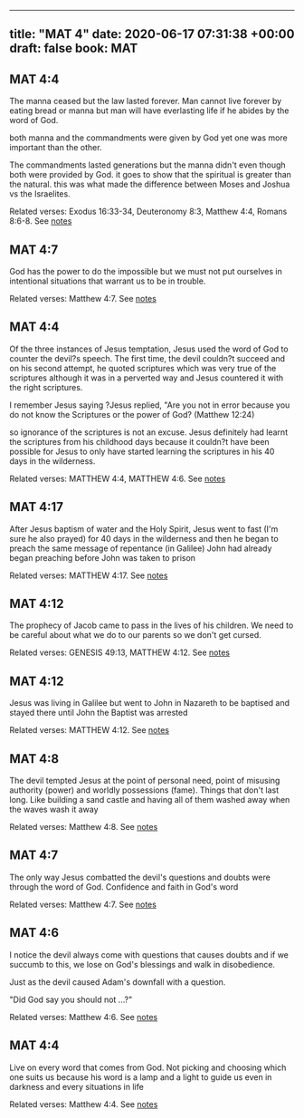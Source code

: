 
---
title: "MAT 4"
date: 2020-06-17 07:31:38 +00:00
draft: false
book: MAT
---

## MAT 4:4

The manna ceased but the law lasted forever. Man cannot live forever by eating bread or manna but man will have everlasting life if he abides by the word of God.

both manna and the commandments were given by God yet one was more important than the other.

The commandments lasted generations but the manna didn't even though both were provided by God. it goes to show that the spiritual is greater than the natural. this was what made the difference between Moses and Joshua vs the Israelites.

Related verses: Exodus 16:33-34, Deuteronomy 8:3, Matthew 4:4, Romans 8:6-8. See [notes](https://my.bible.com/notes/3453783682023416530)


## MAT 4:7

God has the power to do the impossible but we must not put ourselves in intentional situations that warrant us to be in trouble.

Related verses: Matthew 4:7. See [notes](https://my.bible.com/notes/3266037678508598178)


## MAT 4:4

Of the three instances of Jesus temptation, Jesus used the word of God to counter the devil?s speech. The first time, the devil couldn?t succeed and on his second attempt, he quoted scriptures which was very true of the scriptures although it was in a perverted way and Jesus countered it with the right scriptures.

I remember Jesus saying ?Jesus replied, "Are you not in error because you do not know the Scriptures or the power of God? (Matthew 12:24) 

so ignorance of the scriptures is not an excuse. Jesus definitely had learnt the scriptures from his childhood days because it couldn?t have been possible for Jesus to only have started learning the scriptures in his 40 days in the wilderness.

Related verses: MATTHEW 4:4, MATTHEW 4:6. See [notes](https://my.bible.com/notes/2814637979988648178)


## MAT 4:17

After Jesus baptism of water and the Holy Spirit, Jesus went to fast (I'm sure he also prayed) for 40 days in the wilderness and then he began to preach the same message of repentance (in  Galilee) John had already began preaching before John was taken to prison

Related verses: MATTHEW 4:17. See [notes](https://my.bible.com/notes/2693471414577258558)


## MAT 4:12

The prophecy of Jacob came to pass in the lives of his children. We need to be careful about what we do to our parents so we don't get cursed.

Related verses: GENESIS 49:13, MATTHEW 4:12. See [notes](https://my.bible.com/notes/2693469445619965996)


## MAT 4:12

Jesus was living in Galilee but went to John in Nazareth to be baptised and stayed there until John the Baptist was arrested

Related verses: MATTHEW 4:12. See [notes](https://my.bible.com/notes/2693467500956082205)


## MAT 4:8

The devil tempted Jesus at the point of personal need, point of misusing authority (power) and worldly possessions (fame). Things that don't last long. Like building a sand castle and having all of them washed away when the waves wash it away

Related verses: Matthew 4:8. See [notes](https://my.bible.com/notes/2496799983505498238)


## MAT 4:7

The only way Jesus combatted the devil's questions and doubts were through the word of God. Confidence and faith in God's word

Related verses: Matthew 4:7. See [notes](https://my.bible.com/notes/2496799983497109629)


## MAT 4:6

I notice the devil always come with questions that causes doubts and if we succumb to this, we lose on God's blessings and walk in disobedience.

Just as the devil caused Adam's downfall with  a  question.

"Did God say you should not ...?"

Related verses: Matthew 4:6. See [notes](https://my.bible.com/notes/2496799983488721020)


## MAT 4:4

Live on every word that comes from God. Not picking and choosing which one suits us because his word is a lamp and a light to guide us even in darkness and every situations in life

Related verses: Matthew 4:4. See [notes](https://my.bible.com/notes/2496799983505498239)

